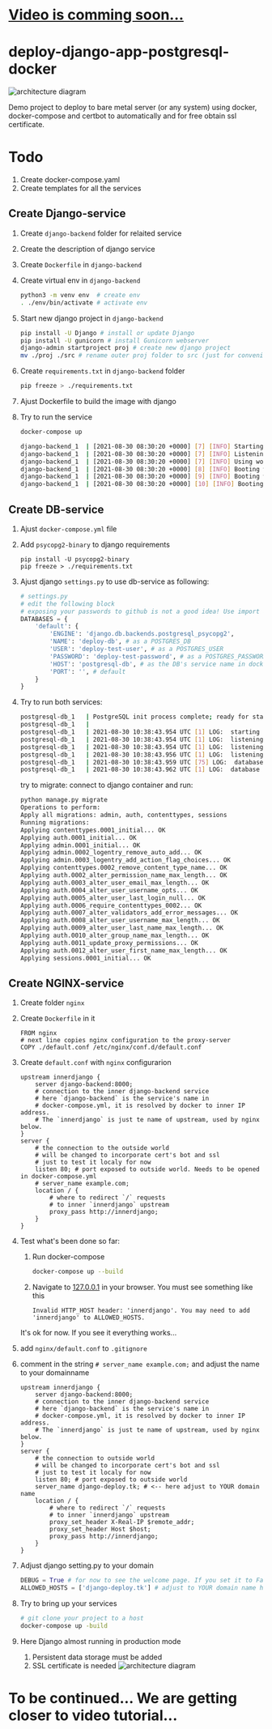 # [Video is comming soon...](https://www.youtube.com/c/КиберВесло)
# deploy-django-app-postgresql-docker

![architecture diagram](deploy.png)

Demo project to deploy to bare metal server (or any system) using docker, docker-compose and certbot to automatically and for free obtain ssl certificate.


# Todo

1. Create docker-compose.yaml
1. Create templates for all the services

## Create Django-service

1. Create `django-backend` folder for relaited service
1. Create the description of django service
1. Create `Dockerfile` in `django-backend`
1. Create virtual env in `django-backend`
    ```bash
    python3 -m venv env  # create env
    . ./env/bin/activate # activate env
    ```
1. Start new django project in `django-backend`
    ```bash
    pip install -U Django # install or update Django
    pip install -U gunicorn # install Gunicorn webserver
    django-admin startproject proj # create new django project
    mv ./proj ./src # rename outer proj folder to src (just for convenience)
    ```
1. Create `requirements.txt` in `django-backend` folder
    ```bash
    pip freeze > ./requirements.txt
    ```
1. Ajust Dockerfile to build the image with django
1. Try to run the service

    ```bash
    docker-compose up
    ```
    
    ```bash
    django-backend_1  | [2021-08-30 08:30:20 +0000] [7] [INFO] Starting gunicorn 20.1.0
    django-backend_1  | [2021-08-30 08:30:20 +0000] [7] [INFO] Listening at: http://0.0.0.0:8000 (7)
    django-backend_1  | [2021-08-30 08:30:20 +0000] [7] [INFO] Using worker: sync
    django-backend_1  | [2021-08-30 08:30:20 +0000] [8] [INFO] Booting worker with pid: 8
    django-backend_1  | [2021-08-30 08:30:20 +0000] [9] [INFO] Booting worker with pid: 9
    django-backend_1  | [2021-08-30 08:30:20 +0000] [10] [INFO] Booting worker with pid: 10
    ```
## Create DB-service

1. Ajust `docker-compose.yml` file
1. Add `psycopg2-binary` to django requirements
    ```
    pip install -U psycopg2-binary
    pip freeze > ./requirements.txt
    ```
1. Ajust django `settings.py` to use db-service as following:

    ```python
    # settings.py
    # edit the following block
    # exposing your passwords to github is not a good idea! Use import and gitignore
    DATABASES = {
        'default': {
            'ENGINE': 'django.db.backends.postgresql_psycopg2',
            'NAME': 'deploy-db', # as a POSTGRES_DB
            'USER': 'deploy-test-user', # as a POSTGRES_USER
            'PASSWORD': 'deploy-test-password', # as a POSTGRES_PASSWORD
            'HOST': 'postgresql-db', # as the DB's service name in docker-compose.yml
            'PORT': '', # default
        }
    }
    ```
1. Try to run both services:

    ```bash
    postgresql-db_1   | PostgreSQL init process complete; ready for start up.
    postgresql-db_1   | 
    postgresql-db_1   | 2021-08-30 10:38:43.954 UTC [1] LOG:  starting PostgreSQL 13.2 (Debian 13.2-1.pgdg100+1) on x86_64-pc-linux-gnu, compiled by gcc (Debian 8.3.0-6) 8.3.0, 64-bit
    postgresql-db_1   | 2021-08-30 10:38:43.954 UTC [1] LOG:  listening on IPv4 address "0.0.0.0", port 5432
    postgresql-db_1   | 2021-08-30 10:38:43.954 UTC [1] LOG:  listening on IPv6 address "::", port 5432
    postgresql-db_1   | 2021-08-30 10:38:43.956 UTC [1] LOG:  listening on Unix socket "/var/run/postgresql/.s.PGSQL.5432"
    postgresql-db_1   | 2021-08-30 10:38:43.959 UTC [75] LOG:  database system was shut down at 2021-08-30 10:38:43 UTC
    postgresql-db_1   | 2021-08-30 10:38:43.962 UTC [1] LOG:  database system is ready to accept connections
    ```
    try to migrate: connect to django container and run:

    ```sh
    python manage.py migrate
    Operations to perform:
    Apply all migrations: admin, auth, contenttypes, sessions
    Running migrations:
    Applying contenttypes.0001_initial... OK
    Applying auth.0001_initial... OK
    Applying admin.0001_initial... OK
    Applying admin.0002_logentry_remove_auto_add... OK
    Applying admin.0003_logentry_add_action_flag_choices... OK
    Applying contenttypes.0002_remove_content_type_name... OK
    Applying auth.0002_alter_permission_name_max_length... OK
    Applying auth.0003_alter_user_email_max_length... OK
    Applying auth.0004_alter_user_username_opts... OK
    Applying auth.0005_alter_user_last_login_null... OK
    Applying auth.0006_require_contenttypes_0002... OK
    Applying auth.0007_alter_validators_add_error_messages... OK
    Applying auth.0008_alter_user_username_max_length... OK
    Applying auth.0009_alter_user_last_name_max_length... OK
    Applying auth.0010_alter_group_name_max_length... OK
    Applying auth.0011_update_proxy_permissions... OK
    Applying auth.0012_alter_user_first_name_max_length... OK
    Applying sessions.0001_initial... OK
    ```

## Create NGINX-service

1. Create folder `nginx`
1. Create `Dockerfile` in it
    ```docker
    FROM nginx
    # next line copies nginx configuration to the proxy-server
    COPY ./default.conf /etc/nginx/conf.d/default.conf 
    ```
1. Create `default.conf` with `nginx` configurarion

    ```nginx
    upstream innerdjango {
        server django-backend:8000;
        # connection to the inner django-backend service
        # here `django-backend` is the service's name in
        # docker-compose.yml, it is resolved by docker to inner IP address.
        # The `innerdjango` is just te name of upstream, used by nginx below. 
    }
    server {
        # the connection to the outside world
        # will be changed to incorporate cert's bot and ssl
        # just to test it localy for now
        listen 80; # port exposed to outside world. Needs to be opened in docker-compose.yml
        # server_name example.com;
        location / {
            # where to redirect `/` requests
            # to inner `innerdjango` upstream
            proxy_pass http://innerdjango;
        }
    }
    ```
1. Test what's been done so far:
    
    1. Run docker-compose
        ```bash
        docker-compose up --build
        ```
    1. Navigate to [127.0.0.1](http://127.0.0.1) in your browser.
    You must see something like this
        ```
        Invalid HTTP_HOST header: 'innerdjango'. You may need to add 'innerdjango' to ALLOWED_HOSTS.
        ```
    It's ok for now.
    If you see it everything works...
1. add `nginx/default.conf` to `.gitignore`
1. comment in the string  `# server_name example.com;` and adjust the name to your domainname

    ```nginx
    upstream innerdjango {
        server django-backend:8000;
        # connection to the inner django-backend service
        # here `django-backend` is the service's name in
        # docker-compose.yml, it is resolved by docker to inner IP address.
        # The `innerdjango` is just te name of upstream, used by nginx below. 
    }
    server {
        # the connection to outside world
        # will be changed to incorporate cert's bot and ssl
        # just to test it localy for now
        listen 80; # port exposed to outside world
        server_name django-deploy.tk; # <-- here adjust to YOUR domain name
        location / {
            # where to redirect `/` requests
            # to inner `innerdjango` upstream
            proxy_set_header X-Real-IP $remote_addr;
            proxy_set_header Host $host;
            proxy_pass http://innerdjango;
        }
    }
    ```
1. Adjust django setting.py to your domain

    ```python
    DEBUG = True # for now to see the welcome page. If you set it to False it would be more production ) but you will get boring 404 error
    ALLOWED_HOSTS = ['django-deploy.tk'] # adjust to YOUR domain name here
    ```
1. Try to bring up your services
    ```bash
    # git clone your project to a host
    docker-compose up -build
    ```
1. Here Django almost running in production mode
    1. Persistent data storage must be added
    1. SSL certificate is needed
![architecture diagram](django-is-running.png)
# To be continued... We are getting closer to video tutorial...